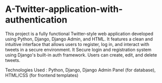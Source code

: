 # A-Twitter-application-with-authentication
This project is a fully functional Twitter-style web application developed using Python, Django, Django Admin, and HTML. It features a clean and intuitive interface that allows users to register, log in, and interact with tweets in a secure environment. It Secure login and registration system using Django's built-in auth framework.
Users can create, edit, and delete tweets.

Technologies Used : 
Python, 
Django, 
Django Admin Panel (for database), 
HTML/CSS (for frontend templates)
